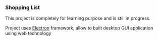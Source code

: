 ### Shopping List

This project is completely for learning purpose and is still in progress.

Project uses [Electron](https://www.electronjs.org/) framework, allow to built desktop GUI application using web technology
